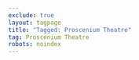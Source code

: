 ```yaml
---
exclude: true
layout: tagpage
title: "Tagged: Proscenium Theatre"
tag: Proscenium Theatre
robots: noindex
---
```

